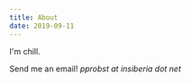```yaml
---
title: About
date: 2019-09-11
---
```


I'm chill.

Send me an email! _pprobst at insiberia dot net_
